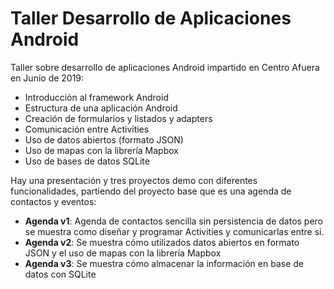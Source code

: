 # Taller Desarrollo de Aplicaciones Android

Taller sobre desarrollo de aplicaciones Android impartido en Centro Afuera en Junio de 2019:

- Introducción al framework Android
- Estructura de una aplicación Android
- Creación de formularios y listados y adapters
- Comunicación entre Activities
- Uso de datos abiertos (formato JSON)
- Uso de mapas con la librería Mapbox
- Uso de bases de datos SQLite

Hay una presentación y tres proyectos demo con diferentes funcionalidades, partiendo del proyecto base que es una agenda de contactos y
eventos:

- **Agenda v1**: Agenda de contactos sencilla sin persistencia de datos pero se muestra como diseñar y programar Activities y comunicarlas entre
  si.
- **Agenda v2**: Se muestra cómo utilizados datos abiertos en formato JSON y el uso de mapas con la librería Mapbox
- **Agenda v3**: Se muestra cómo almacenar la información en base de datos con SQLite
